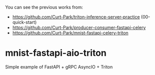 You can see the previous works from:

- https://github.com/Curt-Park/triton-inference-server-practice (00-quick-start)
- https://github.com/Curt-Park/producer-consumer-fastapi-celery
- https://github.com/Curt-Park/mnist-fastapi-celery-triton

# mnist-fastapi-aio-triton
Simple example of FastAPI + gRPC AsyncIO + Triton
